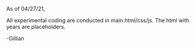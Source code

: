 As of 04/27/21, 

All experimental coding are conducted in main.html/css/js. The html with years are placeholders.

-Gillian
